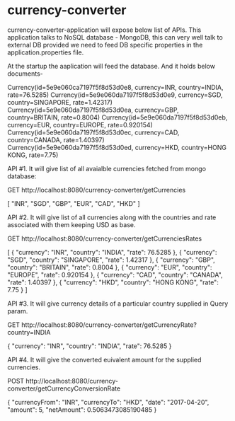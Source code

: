 # currency-converter
currency-converter-application will expose below list of APIs.
This application talks to NoSQL database - MongoDB, this can very well talk to external DB provided we need to feed DB specific
properties in the application.properties file.

At the startup the aaplication will feed the database.
And it holds below documents-

Currency(id=5e9e060ca7197f5f8d53d0e8, currency=INR, country=INDIA, rate=76.5285)
Currency(id=5e9e060da7197f5f8d53d0e9, currency=SGD, country=SINGAPORE, rate=1.42317)
Currency(id=5e9e060da7197f5f8d53d0ea, currency=GBP, country=BRITAIN, rate=0.8004)
Currency(id=5e9e060da7197f5f8d53d0eb, currency=EUR, country=EUROPE, rate=0.920154)
Currency(id=5e9e060da7197f5f8d53d0ec, currency=CAD, country=CANADA, rate=1.40397)
Currency(id=5e9e060da7197f5f8d53d0ed, currency=HKD, country=HONG KONG, rate=7.75)




API #1.  It will give list of all avaialble currencies fetched from mongo database:

GET http://localhost:8080/currency-converter/getCurrencies

[
    "INR",
    "SGD",
    "GBP",
    "EUR",
    "CAD",
    "HKD"
]

API #2. It will give list of all currencies along with the countries and rate associated with them keeping USD as base.

GET http://localhost:8080/currency-converter/getCurrenciesRates


[
    {
        "currency": "INR",
        "country": "INDIA",
        "rate": 76.5285
    },
    {
        "currency": "SGD",
        "country": "SINGAPORE",
        "rate": 1.42317
    },
    {
        "currency": "GBP",
        "country": "BRITAIN",
        "rate": 0.8004
    },
    {
        "currency": "EUR",
        "country": "EUROPE",
        "rate": 0.920154
    },
    {
        "currency": "CAD",
        "country": "CANADA",
        "rate": 1.40397
    },
    {
        "currency": "HKD",
        "country": "HONG KONG",
        "rate": 7.75
    }
]

API #3. It will give currency details of a particular country supplied in Query param.

GET http://localhost:8080/currency-converter/getCurrencyRate?country=INDIA


{
    "currency": "INR",
    "country": "INDIA",
    "rate": 76.5285
}

API #4. It will give the converted euivalent amount for the supplied currencies.

POST http://localhost:8080/currency-converter/getCurrencyConversionRate

{
    "currencyFrom": "INR",
    "currencyTo": "HKD",
    "date": "2017-04-20",
    "amount": 5,
    "netAmount": 0.5063473085190485
}

